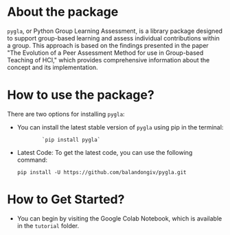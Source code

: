 ﻿# About the package

`pygla`, or Python Group Learning Assessment, is a library package designed to support group-based learning and assess individual contributions within a group. This approach is based on the findings presented in the paper "The Evolution of a Peer Assessment Method for use in Group-based Teaching of HCI," which provides comprehensive information about the concept and its implementation.
# How to use the package?

 
There are two options for installing `pygla`:
- You can install the latest stable version of `pygla` using pip in the terminal:
  

              `pip install pygla`


- Latest Code:
  To get the latest code, you can use the following command:

  `pip install -U https://github.com/balandongiv/pygla.git`

# How to Get Started?
- You can begin by visiting the Google Colab Notebook, which is available in the `tutorial` folder.